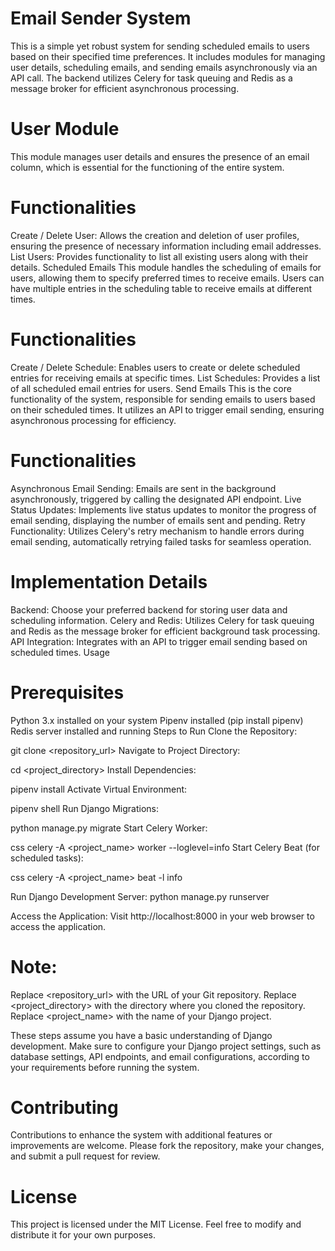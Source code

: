 # Email Sender System
This is a simple yet robust system for sending scheduled emails to users based on their specified time preferences. It includes modules for managing user details, scheduling emails, and sending emails asynchronously via an API call. The backend utilizes Celery for task queuing and Redis as a message broker for efficient asynchronous processing.

# User Module
This module manages user details and ensures the presence of an email column, which is essential for the functioning of the entire system.

# Functionalities
Create / Delete User: Allows the creation and deletion of user profiles, ensuring the presence of necessary information including email addresses.
List Users: Provides functionality to list all existing users along with their details.
Scheduled Emails
This module handles the scheduling of emails for users, allowing them to specify preferred times to receive emails. Users can have multiple entries in the scheduling table to receive emails at different times.

# Functionalities
Create / Delete Schedule: Enables users to create or delete scheduled entries for receiving emails at specific times.
List Schedules: Provides a list of all scheduled email entries for users.
Send Emails
This is the core functionality of the system, responsible for sending emails to users based on their scheduled times. It utilizes an API to trigger email sending, ensuring asynchronous processing for efficiency.

# Functionalities
Asynchronous Email Sending: Emails are sent in the background asynchronously, triggered by calling the designated API endpoint.
Live Status Updates: Implements live status updates to monitor the progress of email sending, displaying the number of emails sent and pending.
Retry Functionality: Utilizes Celery's retry mechanism to handle errors during email sending, automatically retrying failed tasks for seamless operation.

# Implementation Details
Backend: Choose your preferred backend for storing user data and scheduling information.
Celery and Redis: Utilizes Celery for task queuing and Redis as the message broker for efficient background task processing.
API Integration: Integrates with an API to trigger email sending based on scheduled times.
Usage

# Prerequisites
Python 3.x installed on your system
Pipenv installed (pip install pipenv)
Redis server installed and running
Steps to Run
Clone the Repository:

git clone <repository_url>
Navigate to Project Directory:

cd <project_directory>
Install Dependencies:

pipenv install
Activate Virtual Environment:

pipenv shell
Run Django Migrations:

python manage.py migrate
Start Celery Worker:

css
celery -A <project_name> worker --loglevel=info
Start Celery Beat (for scheduled tasks):

css
celery -A <project_name> beat -l info

Run Django Development Server:
python manage.py runserver

Access the Application:
Visit http://localhost:8000 in your web browser to access the application.

# Note:
Replace <repository_url> with the URL of your Git repository.
Replace <project_directory> with the directory where you cloned the repository.
Replace <project_name> with the name of your Django project.

These steps assume you have a basic understanding of Django development. Make sure to configure your Django project settings, such as database settings, API endpoints, and email configurations, according to your requirements before running the system.

# Contributing
Contributions to enhance the system with additional features or improvements are welcome. Please fork the repository, make your changes, and submit a pull request for review.

# License
This project is licensed under the MIT License. Feel free to modify and distribute it for your own purposes.

